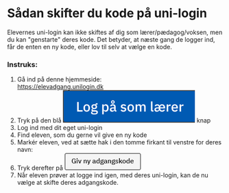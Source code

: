 # Sådan skifter du kode på uni-login

Elevernes uni-login kan ikke skiftes af dig som lærer/pædagog/voksen, men du kan "genstarte" deres kode. Det betyder, at næste gang de logger ind, får de enten en ny kode, eller lov til selv at vælge en kode.

&#x20;

### Instruks:

1. Gå ind på denne hjemmeside:[\
   https://elevadgang.unilogin.dk ](https://elevadgang.unilogin.dk)
2. Tryk på den blå <img src="../.gitbook/assets/image (1) (1).png" alt="" data-size="line"> knap
3. Log ind med dit eget uni-login
4. Find eleven, som du gerne vil give en ny kode
5. Markér eleven, ved at sætte hak i den tomme firkant til venstre for deres navn: <img src="https://i.imgur.com/Plcsprn.gif" alt="" data-size="line">
6. Tryk derefter på <img src="../.gitbook/assets/image (7) (1).png" alt="" data-size="line">
7. Når eleven prøver at logge ind igen, med deres uni-login, kan de nu vælge at skifte deres adgangskode.
